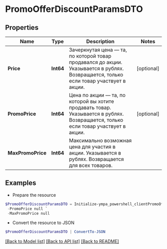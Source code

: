 # PromoOfferDiscountParamsDTO
## Properties

Name | Type | Description | Notes
------------ | ------------- | ------------- | -------------
**Price** | **Int64** | Зачеркнутая цена — та, по которой товар продавался до акции.  Указывается в рублях.  Возвращается, только если товар участвует в акции.  | [optional] 
**PromoPrice** | **Int64** | Цена по акции — та, по которой вы хотите продавать товар.  Указывается в рублях.  Возвращается, только если товар участвует в акции.  | [optional] 
**MaxPromoPrice** | **Int64** | Максимально возможная цена для участия в акции.  Указывается в рублях.  Возвращается для всех товаров.  | 

## Examples

- Prepare the resource
```powershell
$PromoOfferDiscountParamsDTO = Initialize-ympa_powershell_clientPromoOfferDiscountParamsDTO  -Price null `
 -PromoPrice null `
 -MaxPromoPrice null
```

- Convert the resource to JSON
```powershell
$PromoOfferDiscountParamsDTO | ConvertTo-JSON
```

[[Back to Model list]](../README.md#documentation-for-models) [[Back to API list]](../README.md#documentation-for-api-endpoints) [[Back to README]](../README.md)


